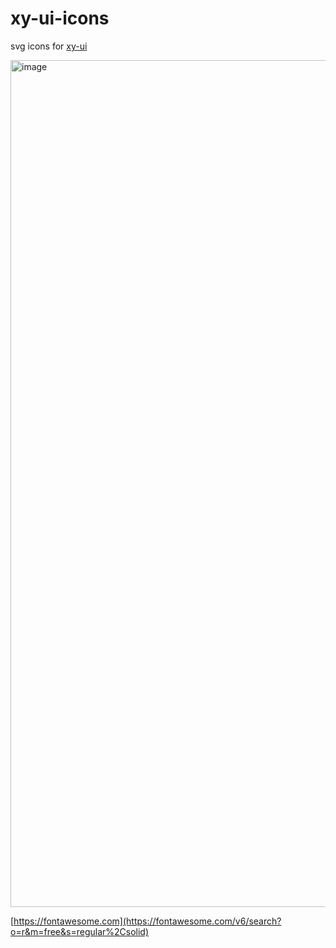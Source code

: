 # xy-ui-icons
svg icons for [xy-ui](https://xy-ui.codelabo.cn/components/icon)

<img width="1355" alt="image" src="https://user-images.githubusercontent.com/19424274/226154500-d1585e1d-b9f9-4075-9978-f4d27f99d57e.png">


[https://fontawesome.com](https://fontawesome.com/v6/search?o=r&m=free&s=regular%2Csolid)
